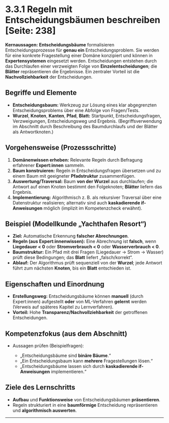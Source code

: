 # 3.3.1 Regeln mit Entscheidungsbäumen beschreiben [Seite: 238]

**Kernaussagen:** **Entscheidungsbäume** formalisieren Entscheidungsprozesse für **genau ein** Entscheidungsproblem. Sie werden für eine konkrete Fragestellung einer Domäne konzipiert und können in **Expertensystemen** eingesetzt werden. Entscheidungen entstehen durch das Durchlaufen einer verzweigten Folge von **Einzelentscheidungen**; die **Blätter** repräsentieren die Ergebnisse. Ein zentraler Vorteil ist die **Nachvollziehbarkeit** der Entscheidungen.

## Begriffe und Elemente

* **Entscheidungsbaum:** Werkzeug zur Lösung eines klar abgegrenzten Entscheidungsproblems über eine Abfolge von Fragen/Tests. 
* **Wurzel**, **Knoten**, **Kanten**, **Pfad**, **Blatt:** Startpunkt, Entscheidungsfragen, Verzweigungen, Entscheidungsweg und Ergebnis. (Begriffsverwendung im Abschnitt durch Beschreibung des Baumdurchlaufs und der Blätter als Antwortknoten.) 

## Vorgehensweise (Prozessschritte)

1. **Domänenwissen erheben:** Relevante Regeln durch Befragung erfahrener **Expert:innen** sammeln. 
2. **Baum konstruieren:** Regeln in Entscheidungsfragen übersetzen und zu einem Baum mit geeigneter **Pfadstruktur** zusammenfügen. 
3. **Auswertung/Traversal:** Baum **von der Wurzel** aus durchlaufen; die Antwort auf einen Knoten bestimmt den Folgeknoten; **Blätter** liefern das Ergebnis. 
4. **Implementierung:** Algorithmisch z. B. als rekursiver Traversal über eine Datenstruktur realisieren; alternativ sind auch **kaskadierende if-Anweisungen** möglich (implizit im Kompetenzcheck erwähnt). 

## Beispiel (Modellkunde „Yachthafen Resort“)

* **Ziel:** Automatische Erkennung **falscher Abrechnungen**.
* **Regeln (aus Expert:innenwissen):** Eine Abrechnung ist **falsch**, wenn **Liegedauer < 0** oder **Stromverbrauch < 0** oder **Wasserverbrauch < 0**.
* **Baumstruktur:** Ein Pfad mit drei Fragen (Liegedauer → Strom → Wasser) prüft diese Bedingungen; das **Blatt** liefert „falsch/korrekt“.
* **Ablauf:** Der Algorithmus prüft sequenziell von der **Wurzel**; jede Antwort führt zum nächsten **Knoten**, bis ein **Blatt** entschieden ist. 

## Eigenschaften und Einordnung

* **Erstellungsweg:** Entscheidungsbäume können **manuell** (durch Expert:innen) aufgestellt **oder** von ML-Verfahren **gelernt** werden (Verweis auf späteres Kapitel zu Lernverfahren). 
* **Vorteil:** Hohe **Transparenz/Nachvollziehbarkeit** der getroffenen Entscheidungen. 

## Kompetenzfokus (aus dem Abschnitt)

* Aussagen prüfen (Beispielfragen):

  * „Entscheidungsbäume sind **binäre Bäume**.“
  * „Ein Entscheidungsbaum kann **mehrere** Fragestellungen lösen.“
  * „Entscheidungsbäume lassen sich durch **kaskadierende if-Anweisungen** implementieren.“ 

## Ziele des Lernschritts

* **Aufbau** und **Funktionsweise** von Entscheidungsbäumen **präsentieren**.
* Regeln strukturiert in eine **baumförmige** Entscheidung repräsentieren und **algorithmisch auswerten**. 

---

